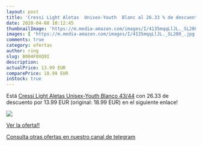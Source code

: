 ```yaml
---
layout: post
title: 'Cressi Light Aletas  Unisex-Youth  Blanc al 26.33 % de descuento'
date: 2020-04-08 10:12:45
thumbnailImage: 'https://m.media-amazon.com/images/I/4135mqqLlJL._SL200_.jpg'
images: [ 'https://m.media-amazon.com/images/I/4135mqqLlJL._SL200_.jpg' ]
comments: true
category: ofertas
author: ring
slug: B004F0XQ9I
description:
actualPrice: 13.99 EUR
comparePrice: 18.99 EUR
inStock: true
---
```


Está [Cressi Light Aletas  Unisex-Youth  Blanco  43/44](https://www.amazon.com/dp/B004F0XQ9I/?tag=redken08-20) con 26.33 de descuento por 13.99 EUR (original: 18.99 EUR) en el siguiente enlace!

[![](https://m.media-amazon.com/images/I/4135mqqLlJL._SL200_.jpg)](https://www.amazon.com/dp/B004F0XQ9I/?tag=redken08-20)

[Ver la oferta!!](https://www.amazon.com/dp/B004F0XQ9I/?tag=redken08-20)

[Consulta otras ofertas en nuestro canal de telegram](https://t.me/s/ofertas25)
